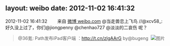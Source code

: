 layout: weibo
date: 2012-11-02 16:41:32
---
2012-11-02 16:41:32  &nbsp;&nbsp;&nbsp;&nbsp;&nbsp;&nbsp; 来自 <a href="http://weibo.com/" rel="nofollow">微博 weibo.com</a>
@当走兽恋上飞鸟 //@xcv58_: 好久没上过了，你们@jiongpenny @chenhao727 @淡淡的二哀伤 呢？
>  @36氪: Path发布iPad客户端 ：http://t.cn/zlgAArG by@bugeng ​​​
>  ![图片](https://ww4.sinaimg.cn/large/684ff39bjw1dygdldrrxoj.jpg)
